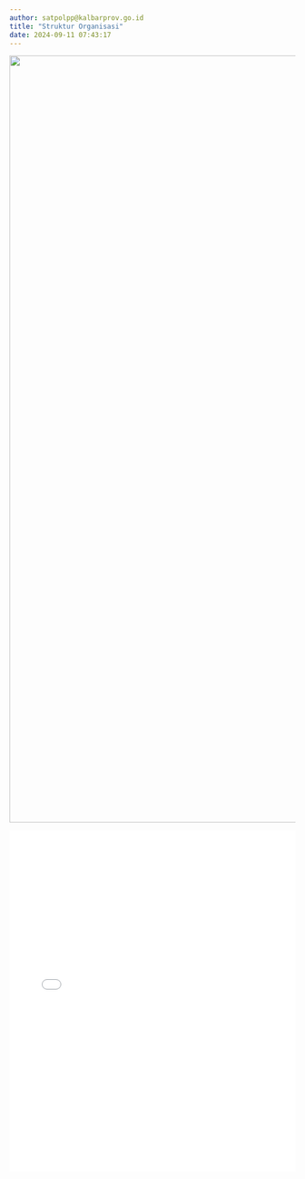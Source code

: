 ```yaml
---
author: satpolpp@kalbarprov.go.id
title: "Struktur Organisasi"
date: 2024-09-11 07:43:17
---
```

<p><img src="/images/ARElTSXIq5ipXL2wsLGw3SRGi0f0WWWLvmnBvQH3.jpg" width="1350" height="1350" alt="" /></p>

<iframe src="/file/tll1ebeI0CWGPw09v61g.pdf" width="100%" height="600px" style="border: none;"></iframe>

